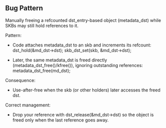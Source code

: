 ## Bug Pattern

Manually freeing a refcounted dst_entry-based object (metadata_dst) while SKBs may still hold references to it.

Pattern:
- Code attaches metadata_dst to an skb and increments its refcount:
  dst_hold(&md_dst->dst);
  skb_dst_set(skb, &md_dst->dst);

- Later, the same metadata_dst is freed directly (metadata_dst_free()/kfree()), ignoring outstanding references:
  metadata_dst_free(md_dst);

Consequence:
- Use-after-free when the skb (or other holders) later accesses the freed dst.

Correct management:
- Drop your reference with dst_release(&md_dst->dst) so the object is freed only when the last reference goes away.
